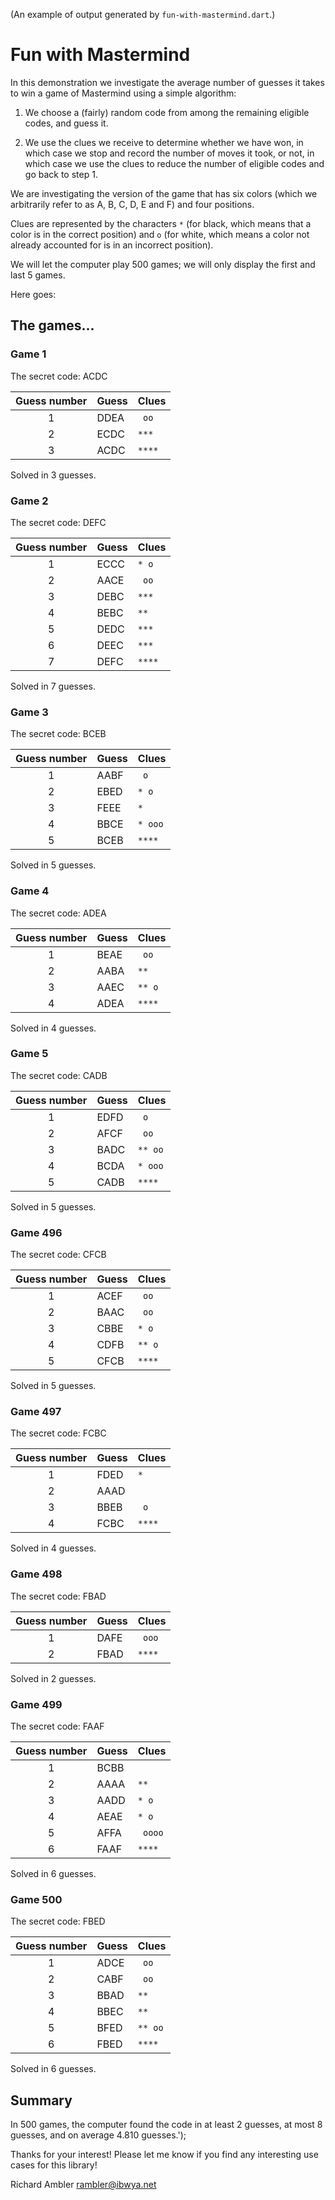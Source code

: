 
(An example of output generated by `fun-with-mastermind.dart`.)

# Fun with Mastermind

In this demonstration we investigate the average number of guesses it
takes to win a game of Mastermind using a simple algorithm:

1. We choose a (fairly) random code from among the remaining eligible codes, and guess it.

2. We use the clues we receive to determine whether we have won, in which case we stop and record the number of moves it took, or not, in which case we use the clues to reduce the number of eligible codes and go back to step 1.

We are investigating the version of the game that has six colors (which we arbitrarily refer to as A, B, C, D, E and F) and four positions.

Clues are represented by the characters `*` (for black, which means that a color is in the correct position) and `o` (for white, which means a color not already accounted for is in an incorrect position).

We will let the computer play 500 games; we will only display the first and last 5 games.
  
Here goes:

## The games...
  
  

### Game 1

The secret code: ACDC

|Guess number|Guess|Clues|
|:--:|:--|:--|
|1|DDEA|`  oo `|
|2|ECDC|` ***  `|
|3|ACDC|` ****  `|

Solved in 3 guesses.

### Game 2

The secret code: DEFC

|Guess number|Guess|Clues|
|:--:|:--|:--|
|1|ECCC|` * o `|
|2|AACE|`  oo `|
|3|DEBC|` ***  `|
|4|BEBC|` **  `|
|5|DEDC|` ***  `|
|6|DEEC|` ***  `|
|7|DEFC|` ****  `|

Solved in 7 guesses.

### Game 3

The secret code: BCEB

|Guess number|Guess|Clues|
|:--:|:--|:--|
|1|AABF|`  o `|
|2|EBED|` * o `|
|3|FEEE|` *  `|
|4|BBCE|` * ooo `|
|5|BCEB|` ****  `|

Solved in 5 guesses.

### Game 4

The secret code: ADEA

|Guess number|Guess|Clues|
|:--:|:--|:--|
|1|BEAE|`  oo `|
|2|AABA|` **  `|
|3|AAEC|` ** o `|
|4|ADEA|` ****  `|

Solved in 4 guesses.

### Game 5

The secret code: CADB

|Guess number|Guess|Clues|
|:--:|:--|:--|
|1|EDFD|`  o `|
|2|AFCF|`  oo `|
|3|BADC|` ** oo `|
|4|BCDA|` * ooo `|
|5|CADB|` ****  `|

Solved in 5 guesses.

### Game 496

The secret code: CFCB

|Guess number|Guess|Clues|
|:--:|:--|:--|
|1|ACEF|`  oo `|
|2|BAAC|`  oo `|
|3|CBBE|` * o `|
|4|CDFB|` ** o `|
|5|CFCB|` ****  `|

Solved in 5 guesses.

### Game 497

The secret code: FCBC

|Guess number|Guess|Clues|
|:--:|:--|:--|
|1|FDED|` *  `|
|2|AAAD|`   `|
|3|BBEB|`  o `|
|4|FCBC|` ****  `|

Solved in 4 guesses.

### Game 498

The secret code: FBAD

|Guess number|Guess|Clues|
|:--:|:--|:--|
|1|DAFE|`  ooo `|
|2|FBAD|` ****  `|

Solved in 2 guesses.

### Game 499

The secret code: FAAF

|Guess number|Guess|Clues|
|:--:|:--|:--|
|1|BCBB|`   `|
|2|AAAA|` **  `|
|3|AADD|` * o `|
|4|AEAE|` * o `|
|5|AFFA|`  oooo `|
|6|FAAF|` ****  `|

Solved in 6 guesses.

### Game 500

The secret code: FBED

|Guess number|Guess|Clues|
|:--:|:--|:--|
|1|ADCE|`  oo `|
|2|CABF|`  oo `|
|3|BBAD|` **  `|
|4|BBEC|` **  `|
|5|BFED|` ** oo `|
|6|FBED|` ****  `|

Solved in 6 guesses.
## Summary

In 500 games, the computer found the code in at least 2 guesses, at most 8 guesses, and on average 4.810 guesses.');

Thanks for your interest! Please let me know if you find any interesting use cases for this library!

Richard Ambler rambler@ibwya.net


